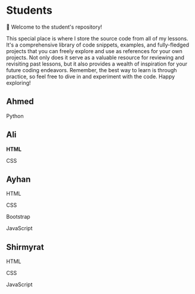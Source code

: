 # Students

👋 Welcome to the student's repository!

This special place is where I store the source code from all of my lessons. It's a comprehensive library of code snippets, examples, and fully-fledged projects that you can freely explore and use as references for your own projects. Not only does it serve as a valuable resource for reviewing and revisiting past lessons, but it also provides a wealth of inspiration for your future coding endeavors. Remember, the best way to learn is through practice, so feel free to dive in and experiment with the code. Happy exploring!

## Ahmed

Python

## Ali

**HTML**

CSS

## Ayhan

HTML

CSS

Bootstrap

JavaScript

## Shirmyrat

HTML

CSS

JavaScript